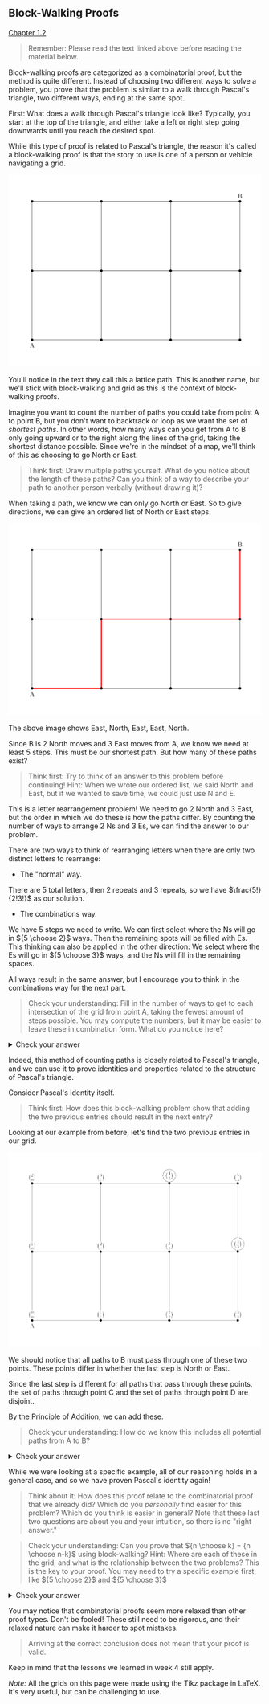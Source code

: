 ## Block-Walking Proofs
[Chapter 1.2](https://discrete.openmathbooks.org/dmoi3/sec_counting-binom.html)

> Remember: Please read the text linked above before reading the material below.

Block-walking proofs are categorized as a combinatorial proof, but the method is quite different. Instead of choosing two different ways to solve a problem, you prove that the problem is similar to a walk through Pascal's triangle, two different ways, ending at the same spot.

First: What does a walk through Pascal's triangle look like? Typically, you start at the top of the triangle, and either take a left or right step going downwards until you reach the desired spot.

While this type of proof is related to Pascal's triangle, the reason it's called a block-walking proof is that the story to use is one of a person or vehicle navigating a grid.

![A grid, with points A and B](../../../images/oldtikz.png)

You'll notice in the text they call this a lattice path. This is another name, but we'll stick with block-walking and grid as this is the context of block-walking proofs.

Imagine you want to count the number of paths you could take from point A to point B, but you don't want to backtrack or loop as we want the set of _shortest paths_. In other words, how many ways can you get from A to B only going upward or to the right along the lines of the grid, taking the shortest distance possible. Since we're in the mindset of a map, we'll think of this as choosing to go North or East.

> Think first: Draw multiple paths yourself. What do you notice about the length of these paths?
> Can you think of a way to describe your path to another person verbally (without drawing it)?

When taking a path, we know we can only go North or East. So to give directions, we can give an ordered list of North or East steps.

![One potential path from point A to point B](../../../images/pathtikz.png)

The above image shows East, North, East, East, North.

Since B is 2 North moves and 3 East moves from A, we know we need at least 5 steps. This must be our shortest path. But how many of these paths exist?

> Think first: Try to think of an answer to this problem before continuing!
> Hint: When we wrote our ordered list, we said North and East, but if we wanted to save time, we could just use N and E.

This is a letter rearrangement problem! We need to go 2 North and 3 East, but the order in which we do these is how the paths differ. By counting the number of ways to arrange 2 Ns and 3 Es, we can find the answer to our problem.

There are two ways to think of rearranging letters when there are only two distinct letters to rearrange:

- The "normal" way.

There are 5 total letters, then 2 repeats and 3 repeats, so we have $\frac{5!}{2!3!}$ as our solution.

- The combinations way.

We have 5 steps we need to write. We can first select where the Ns will go in ${5 \choose 2}$ ways. Then the remaining spots will be filled with Es. This thinking can also be applied in the other direction: We select where the Es will go in ${5 \choose 3}$ ways, and the Ns will fill in the remaining spaces.

All ways result in the same answer, but I encourage you to think in the combinations way for the next part.

> Check your understanding: Fill in the number of ways to get to each intersection of the grid from point A, taking the fewest amount of steps possible. You may compute the numbers, but it may be easier to leave these in combination form.
> What do you notice here?

<details><summary>Check your answer</summary>

![All points labeled](../../../images/tikz.png)

This looks like Pascal's Triangle!

</details>

Indeed, this method of counting paths is closely related to Pascal's triangle, and we can use it to prove identities and properties related to the structure of Pascal's triangle.

Consider Pascal's Identity itself.

> Think first: How does this block-walking problem show that adding the two previous entries should result in the next entry?

Looking at our example from before, let's find the two previous entries in our grid.

![The two previous entries](../../../images/twopaths.png)

We should notice that all paths to B must pass through one of these two points. These points differ in whether the last step is North or East.

Since the last step is different for all paths that pass through these points, the set of paths through point C and the set of paths through point D are disjoint.

By the Principle of Addition, we can add these.

> Check your understanding: How do we know this includes all potential paths from A to B?

<details><summary>Check your answer</summary>

As mentioned, these are the points one step away from the finish line.

You can check yourself by drawing paths that they must pass through one of these, since the last step must always be a North or an East by our rules.

![The two previous entries](../../../images/preventries.png)

</details>

While we were looking at a specific example, all of our reasoning holds in a general case, and so we have proven Pascal's identity again!

> Think about it: How does this proof relate to the combinatorial proof that we already did?
> Which do you _personally_ find easier for this problem? Which do you think is easier in general?
> Note that these last two questions are about you and your intuition, so there is no "right answer."

> Check your understanding: Can you prove that ${n \choose k} = {n \choose n-k}$ using block-walking?
> Hint: Where are each of these in the grid, and what is the relationship between the two problems? This is the key to your proof.
> You may need to try a specific example first, like ${5 \choose 2}$ and ${5 \choose 3}$

<details><summary>Check your answer</summary>

You may notice that ${n \choose k}$ is just a rotated version of ${n \choose n-k}$.

Therefore, these problems are the same, since we can rotate our paths over the line $y = x$

Another way to put this would be that we're simply swapping the N and E values to get a solution to the other problem.

</details>

You may notice that combinatorial proofs seem more relaxed than other proof types. Don't be fooled! These still need to be rigorous, and their relaxed nature can make it harder to spot mistakes.

> Arriving at the correct conclusion does not mean that your proof is valid.

Keep in mind that the lessons we learned in week 4 still apply.

_Note:_ All the grids on this page were made using the Tikz package in LaTeX. It's very useful, but can be challenging to use.